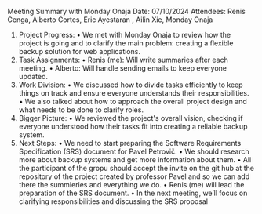Meeting Summary with Monday Onaja
Date: 07/10/2024
Attendees: Renis Cenga, Alberto Cortes, Eric Ayestaran , Ailin Xie, Monday Onaja
1. Project Progress:
•	We met with Monday Onaja to review how the project is going and to clarify the main problem: creating a flexible backup solution for web applications.
2. Task Assignments:
•	Renis (me): Will write summaries after each meeting.
•	Alberto: Will handle sending emails to keep everyone updated.
3. Work Division:
•	We discussed how to divide tasks efficiently to keep things on track and ensure everyone understands their responsibilities.
•	We also talked about how to approach the overall project design and what needs to be done to clarify roles.
4. Bigger Picture:
•	We reviewed the project's overall vision, checking if everyone understood how their tasks fit into creating a reliable backup system.
5. Next Steps:
•	We need to start preparing the Software Requirements Specification (SRS) document for Pavel Petrovič.
•	We should research more about backup systems and get more information about them.
•	All the participant of the gropu should accept the invite on the git hub at the repository of the project created by professor Pavel and so we can add there the summieries and everything we do.
•	Renis (me) will lead the preparation of the SRS document.
•	In the next meeting, we’ll focus on clarifying responsibilities and discussing the SRS proposal

